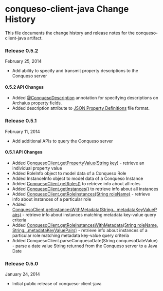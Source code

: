 conqueso-client-java Change History
===================================
This file documents the change history and release notes for the conqueso-client-java artifact.

### Release 0.5.2
February 25, 2014

* Add ability to specify and transmit property descriptions to the Conqueso server

#### 0.5.2 API Changes
* Added [@ConquesoDescription](https://github.com/rapid7/conqueso-client-java#introspection-of-specific-configuration-classes) annotation for specifying descriptions on Archaius property fields.
* Added description attribute to [JSON Property Definitions](https://github.com/rapid7/conqueso-client-java#json-property-definitions) file format.


### Release 0.5.1
February 11, 2014

* Add additional APIs to query the Conqueso server

#### 0.5.1 API Changes
* Added [ConquesoClient.getPropertyValue(String key)](https://github.com/rapid7/conqueso-client-java#querying-an-individual-property) - retrieve an individual property value
* Added RoleInfo object to model data of a Conqueso Role
* Added InstanceInfo object to model data of a Conqueso Instance
* Added [ConquesoClient.getRoles()](https://github.com/rapid7/conqueso-client-java#querying-roles) to retrieve info about all roles
* Added [ConquesoClient.getInstances()](https://github.com/rapid7/conqueso-client-java#querying-instances) to retrieve info about all instances
* Added [ConquesoClient.getRoleInstances(String roleName)](https://github.com/rapid7/conqueso-client-java#querying-instances-of-a-role) - retrieve info about instances of a particular role
* Added [ConquesoClient.getInstancesWithMetadata(String...metadataKeyValuePairs)](https://github.com/rapid7/conqueso-client-java#querying-instances-with-metadata) - retrieve info about instances matching metadata key-value query criteria
* Added [ConquesoClient.getRoleInstancesWithMetadata(String roleName, String...metadataKeyValuePairs)](https://github.com/rapid7/conqueso-client-java#querying-instances-of-a-role-with-metadata) - retrieve info about instances of a particular role matching metadata key-value query criteria
* Added ConquesoClient.parseConquesoDate(String conquesoDateValue) - parse a date value String returned from the Conqueso server to a Java Date


### Release 0.5.0
January 24, 2014

* Initial public release of conqueso-client-java

